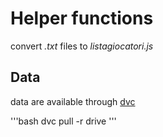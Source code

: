# Helper functions

convert *.txt* files to *listagiocatori.js*

## Data
data are available through [dvc](https://dvc.org)

'''bash
dvc pull -r drive
'''